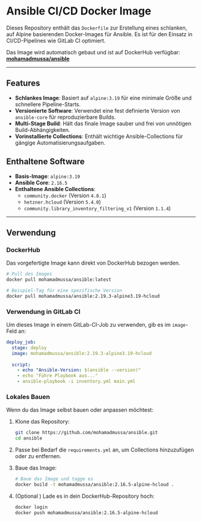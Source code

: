 # Ansible CI/CD Docker Image

Dieses Repository enthält das `Dockerfile` zur Erstellung eines schlanken, auf Alpine basierenden Docker-Images für Ansible. Es ist für den Einsatz in CI/CD-Pipelines wie GitLab CI optimiert.

Das Image wird automatisch gebaut und ist auf DockerHub verfügbar:
**[mohamadmussa/ansible](https://hub.docker.com/r/mohamadmussa/ansible )**

---

## Features

*   **Schlankes Image**: Basiert auf `alpine:3.19` für eine minimale Größe und schnellere Pipeline-Starts.
*   **Versionierte Software**: Verwendet eine fest definierte Version von `ansible-core` für reproduzierbare Builds.
*   **Multi-Stage Build**: Hält das finale Image sauber und frei von unnötigen Build-Abhängigkeiten.
*   **Vorinstallierte Collections**: Enthält wichtige Ansible-Collections für gängige Automatisierungsaufgaben.

## Enthaltene Software

*   **Basis-Image**: `alpine:3.19`
*   **Ansible Core**: `2.16.5`
*   **Enthaltene Ansible Collections**:
    *   `community.docker` (Version `4.8.1`)
    *   `hetzner.hcloud` (Version `5.4.0`)
    *   `community.library_inventory_filtering_v1` (Version `1.1.4`)

---

## Verwendung

### DockerHub

Das vorgefertigte Image kann direkt von DockerHub bezogen werden.

```sh
# Pull des Images
docker pull mohamadmussa/ansible:latest

# Beispiel-Tag für eine spezifische Version
docker pull mohamadmussa/ansible:2.19.3-alpine3.19-hcloud
```

### Verwendung in GitLab CI

Um dieses Image in einem GitLab-CI-Job zu verwenden, gib es im `image`-Feld an:

```yaml
deploy_job:
  stage: deploy
  image: mohamadmussa/ansible:2.19.3-alpine3.19-hcloud
  
  script:
    - echo "Ansible-Version: $(ansible --version)"
    - echo "Führe Playbook aus..."
    - ansible-playbook -i inventory.yml main.yml
```

### Lokales Bauen

Wenn du das Image selbst bauen oder anpassen möchtest:

1.  Klone das Repository:
    ```sh
    git clone https://github.com/mohamadmussa/ansible.git
    cd ansible
    ```

2.  Passe bei Bedarf die `requirements.yml` an, um Collections hinzuzufügen oder zu entfernen.

3.  Baue das Image:
    ```sh
    # Baue das Image und tagge es
    docker build -t mohamadmussa/ansible:2.16.5-alpine-hcloud .
    ```

4.  (Optional ) Lade es in dein DockerHub-Repository hoch:
    ```sh
    docker login
    docker push mohamadmussa/ansible:2.16.5-alpine-hcloud
    ```
